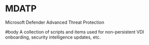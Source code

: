 # MDATP
Microsoft Defender Advanced Threat Protection

#body
A collection of scripts and items used for non-persistent VDI onboarding, security intelligence updates, etc.
